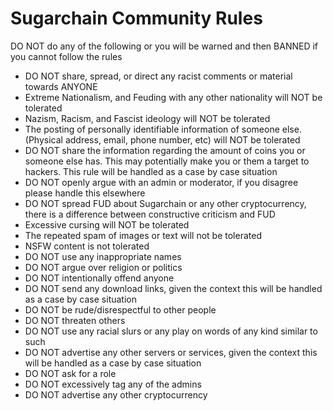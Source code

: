 # Sugarchain Community Rules

DO NOT do any of the following or you will be warned and then BANNED if you cannot follow the rules
- DO NOT share, spread, or direct any racist comments or material towards ANYONE
- Extreme Nationalism, and Feuding with any other nationality will NOT be tolerated
- Nazism, Racism, and Fascist ideology will NOT be tolerated
- The posting of personally identifiable information of someone else. (Physical address, email, phone number, etc) will NOT be tolerated
- DO NOT share the information regarding the amount of coins you or someone else has. This may potentially make you or them a target to hackers. This rule will be handled as a case by case situation
- DO NOT openly argue with an admin or moderator, if you disagree please handle this elsewhere
- DO NOT spread FUD about Sugarchain or any other cryptocurrency, there is a difference between constructive criticism and FUD
- Excessive cursing will NOT be tolerated
- The repeated spam of images or text will not be tolerated
- NSFW content is not tolerated
- DO NOT use any inappropriate names
- DO NOT argue over religion or politics
- DO NOT intentionally offend anyone
- DO NOT send any download links, given the context this will be handled as a case by case situation
- DO NOT be rude/disrespectful to other people
- DO NOT threaten others
- DO NOT use any racial slurs or any play on words of any kind similar to such
- DO NOT advertise any other servers or services, given the context this will be handled as a case by case situation
- DO NOT ask for a role
- DO NOT excessively tag any of the admins
- DO NOT advertise any other cryptocurrency
